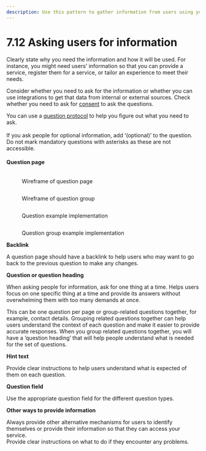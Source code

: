```yaml
---
description: Use this pattern to gather information from users using your service.
---
```


# 7.12 Asking users for information

Clearly state why you need the information and how it will be used. For instance, you might need users' information so that you can provide a service, register them for a service, or tailor an experience to meet their needs.&#x20;

Consider whether you need to ask for the information or whether you can use integrations to get that data from internal or external sources. Check whether you need to ask for [consent](https://docs.google.com/document/d/1kjLic18ifk\_MpcGdHBFBhKA0OlYCLrynF23-9qr7s-U/edit#heading=h.vyy08tdvrne0) to ask the questions.

You can use a [question protocol](https://www.uxmatters.com/mt/archives/2010/06/the-question-protocol-how-to-make-sure-every-form-field-is-necessary.php) to help you figure out what you need to ask. \
\
If you ask people for optional information, add ‘(optional)’ to the question. Do not mark mandatory questions with asterisks as these are not accessible.&#x20;

#### &#x20;Question page



<div>

<figure><img src="../../../../.gitbook/assetsQuestion page.png" alt=""><figcaption><p>Wireframe of question page</p></figcaption></figure>

 

<figure><img src="../../../../.gitbook/assetsQuestion group page.png" alt=""><figcaption><p>Wireframe of question group</p></figcaption></figure>

</div>



<div>

<figure><img src="../../../../.gitbook/assetsQuestion given - Example implementation.png" alt=""><figcaption><p>Question  example implementation</p></figcaption></figure>

 

<figure><img src="../../../../.gitbook/assetsQuestion group - Example implementation.png" alt=""><figcaption><p>Question group example implementation</p></figcaption></figure>

</div>

**Backlink**

A question page should have a backlink to help users who may want to go back to the previous question to make any changes.

**Question or question heading**

When asking people for information, ask for one thing at a time. Helps users focus on one specific thing at a time and provide its answers without overwhelming them with too many demands at once.

This can be one question per page or group-related questions together, for example, contact details. Grouping related questions together can help users understand the context of each question and make it easier to provide accurate responses. When you group related questions together, you will have a ‘question heading’ that will help people understand what is needed for the set of questions.

**Hint text**

Provide clear instructions to help users understand what is expected of them on each question.

**Question field**

Use the appropriate question field for the different question types.

**Other ways to provide information**

Always provide other alternative mechanisms for users to identify themselves or provide their information so that they can access your service.\
Provide clear instructions on what to do if they encounter any problems.
